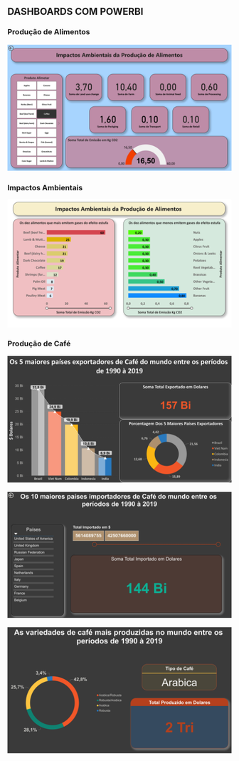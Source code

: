 ## DASHBOARDS COM POWERBI

### Produção de Alimentos

[![Produção de Alimentos](Produção%20de%20Alimentos%202.jpg)](https://app.powerbi.com/view?r=eyJrIjoiOWMzYWEzMTctYmFhMi00MTkyLWJkNWQtY2M2NDRmYjAyNTNmIiwidCI6IjIyMDQ3NWQxLWNhOTQtNDg3ZC04MTJiLTlmMTQ5MDY0OGZkOSJ9)

### Impactos Ambientais

[![Impactos Ambientais da Produção de Alimentos](Produção%20de%20Alimentos.jpg)](https://app.powerbi.com/view?r=eyJrIjoiMzc5Y2Y1NzYtMmJjOC00NDliLWFhZTAtYzY0ZTQ2NTFiOGViIiwidCI6IjIyMDQ3NWQxLWNhOTQtNDg3ZC04MTJiLTlmMTQ5MDY0OGZkOSJ9)

 
### Produção de Café

[![Produção de Café](Café.jpg)](https://app.powerbi.com/view?r=eyJrIjoiMWZlZmUzNDMtNzQzOC00ZDI4LTg2NzQtODY1NjA2NmVlNTFkIiwidCI6IjIyMDQ3NWQxLWNhOTQtNDg3ZC04MTJiLTlmMTQ5MDY0OGZkOSJ9)

[![Produção de Café](Café%20(1).jpg)](https://app.powerbi.com/view?r=eyJrIjoiMWZlZmUzNDMtNzQzOC00ZDI4LTg2NzQtODY1NjA2NmVlNTFkIiwidCI6IjIyMDQ3NWQxLWNhOTQtNDg3ZC04MTJiLTlmMTQ5MDY0OGZkOSJ9)

[![Produção de Café](Café%20(2).jpg)](https://app.powerbi.com/view?r=eyJrIjoiMWZlZmUzNDMtNzQzOC00ZDI4LTg2NzQtODY1NjA2NmVlNTFkIiwidCI6IjIyMDQ3NWQxLWNhOTQtNDg3ZC04MTJiLTlmMTQ5MDY0OGZkOSJ9)



